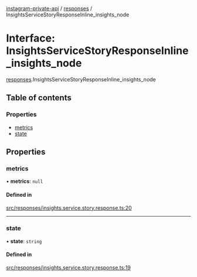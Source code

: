 [instagram-private-api](../../README.md) / [responses](../../modules/responses.md) / InsightsServiceStoryResponseInline_insights_node

# Interface: InsightsServiceStoryResponseInline\_insights\_node

[responses](../../modules/responses.md).InsightsServiceStoryResponseInline_insights_node

## Table of contents

### Properties

- [metrics](InsightsServiceStoryResponseInline_insights_node.md#metrics)
- [state](InsightsServiceStoryResponseInline_insights_node.md#state)

## Properties

### metrics

• **metrics**: ``null``

#### Defined in

[src/responses/insights.service.story.response.ts:20](https://github.com/Nerixyz/instagram-private-api/blob/4971f34/src/responses/insights.service.story.response.ts#L20)

___

### state

• **state**: `string`

#### Defined in

[src/responses/insights.service.story.response.ts:19](https://github.com/Nerixyz/instagram-private-api/blob/4971f34/src/responses/insights.service.story.response.ts#L19)
